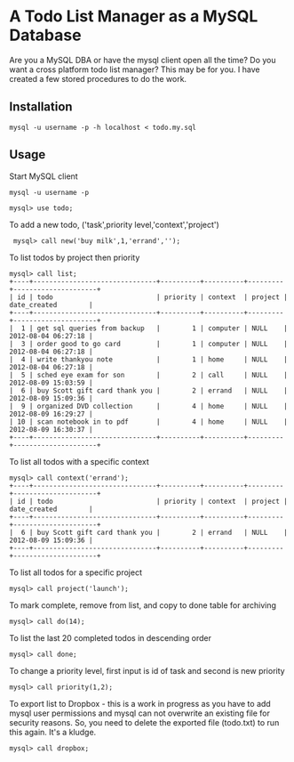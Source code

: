 A Todo List Manager as a MySQL Database
=======================================

Are you a MySQL DBA or have the mysql client open all the time? Do you want a cross 
platform todo list manager?  This may be for you. I have created a few 
stored procedures to do the work. 

Installation
------------

	mysql -u username -p -h localhost < todo.my.sql

Usage
-----

Start MySQL client

	mysql -u username -p
	
	mysql> use todo;

To add a new todo, ('task',priority level,'context','project')
	
	 mysql> call new('buy milk',1,'errand','');

To list todos by project then priority
	
	mysql> call list;
	+----+-------------------------------+----------+----------+---------+---------------------+
	| id | todo                          | priority | context  | project | date_created        |
	+----+-------------------------------+----------+----------+---------+---------------------+
	|  1 | get sql queries from backup   |        1 | computer | NULL    | 2012-08-04 06:27:18 |
	|  3 | order good to go card         |        1 | computer | NULL    | 2012-08-04 06:27:18 |
	|  4 | write thankyou note           |        1 | home     | NULL    | 2012-08-04 06:27:18 |
	|  5 | sched eye exam for son        |        2 | call     | NULL    | 2012-08-09 15:03:59 |
	|  6 | buy Scott gift card thank you |        2 | errand   | NULL    | 2012-08-09 15:09:36 |
	|  9 | organized DVD collection      |        4 | home     | NULL    | 2012-08-09 16:29:27 |
	| 10 | scan notebook in to pdf       |        4 | home     | NULL    | 2012-08-09 16:30:37 |
	+----+-------------------------------+----------+----------+---------+---------------------+
	
To list all todos with a specific context
	
	mysql> call context('errand');
	+----+-------------------------------+----------+----------+---------+---------------------+
	| id | todo                          | priority | context  | project | date_created        |
	+----+-------------------------------+----------+----------+---------+---------------------+
	|  6 | buy Scott gift card thank you |        2 | errand   | NULL    | 2012-08-09 15:09:36 |
	+----+-------------------------------+----------+----------+---------+---------------------+


To list all todos for a specific project
	
	mysql> call project('launch');
	
To mark complete, remove from list, and copy to done table for archiving	
	
	mysql> call do(14);

To list the last 20 completed todos in descending order

	mysql> call done;
	
To change a priority level, first input is id of task and second is new priority

	mysql> call priority(1,2);
	
To export list to Dropbox - this is a work in progress as you have to add mysql user permissions and mysql can not overwrite an existing file for security reasons.  So, you need to delete the exported file (todo.txt) to run this again. It's a kludge.

	mysql> call dropbox;
	




